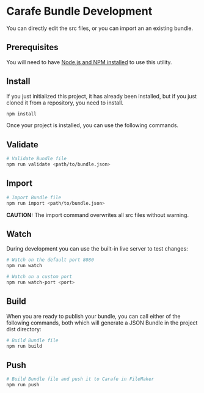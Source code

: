 # Carafe Bundle Development

You can directly edit the src files, or you can import an an existing bundle.

## Prerequisites

You will need to have [Node.js and NPM installed](https://nodejs.org/en/download/) to use this utility.

## Install

If you just initialized this project, it has already been installed, but if you just cloned it from a repository, you need to install.

```bash
npm install
```

Once your project is installed, you can use the following commands.

## Validate
```bash
# Validate Bundle file
npm run validate <path/to/bundle.json>
```

## Import
```bash
# Import Bundle file
npm run import <path/to/bundle.json>
```

**CAUTION:** The import command overwrites all src files without warning.

## Watch
During development you can use the built-in live server to test changes:

```bash
# Watch on the default port 8080
npm run watch
```

```bash
# Watch on a custom port
npm run watch-port <port>
```

## Build
When you are ready to publish your bundle, you can call either of the following commands, both which will generate a JSON Bundle in the project dist directory:

```bash
# Build Bundle file
npm run build
```

## Push
```bash
# Build Bundle file and push it to Carafe in FileMaker
npm run push
```